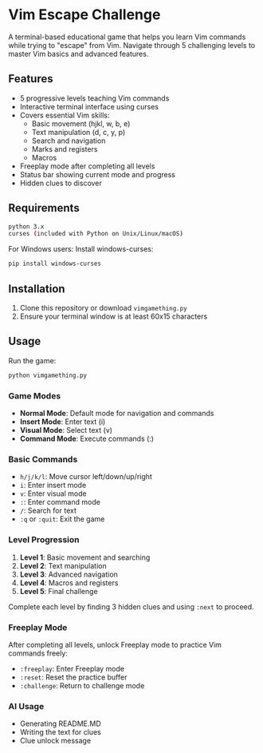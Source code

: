 # Vim Escape Challenge

A terminal-based educational game that helps you learn Vim commands while trying to "escape" from Vim. Navigate through 5 challenging levels to master Vim basics and advanced features.

## Features

- 5 progressive levels teaching Vim commands
- Interactive terminal interface using curses
- Covers essential Vim skills:
  - Basic movement (hjkl, w, b, e)
  - Text manipulation (d, c, y, p)
  - Search and navigation
  - Marks and registers
  - Macros
- Freeplay mode after completing all levels
- Status bar showing current mode and progress
- Hidden clues to discover

## Requirements

```sh
python 3.x
curses (included with Python on Unix/Linux/macOS)
```

For Windows users: Install windows-curses:
```sh
pip install windows-curses
```

## Installation

1. Clone this repository or download `vimgamething.py`
2. Ensure your terminal window is at least 60x15 characters

## Usage

Run the game:
```sh
python vimgamething.py
```

### Game Modes

- **Normal Mode**: Default mode for navigation and commands
- **Insert Mode**: Enter text (i)
- **Visual Mode**: Select text (v)
- **Command Mode**: Execute commands (:)

### Basic Commands

- `h/j/k/l`: Move cursor left/down/up/right
- `i`: Enter insert mode
- `v`: Enter visual mode
- `:`: Enter command mode
- `/`: Search for text
- `:q` or `:quit`: Exit the game

### Level Progression

1. **Level 1**: Basic movement and searching
2. **Level 2**: Text manipulation
3. **Level 3**: Advanced navigation
4. **Level 4**: Macros and registers
5. **Level 5**: Final challenge

Complete each level by finding 3 hidden clues and using `:next` to proceed.

### Freeplay Mode

After completing all levels, unlock Freeplay mode to practice Vim commands freely:
- `:freeplay`: Enter Freeplay mode
- `:reset`: Reset the practice buffer
- `:challenge`: Return to challenge mode

### AI Usage
- Generating README.MD
- Writing the text for clues
- Clue unlock message